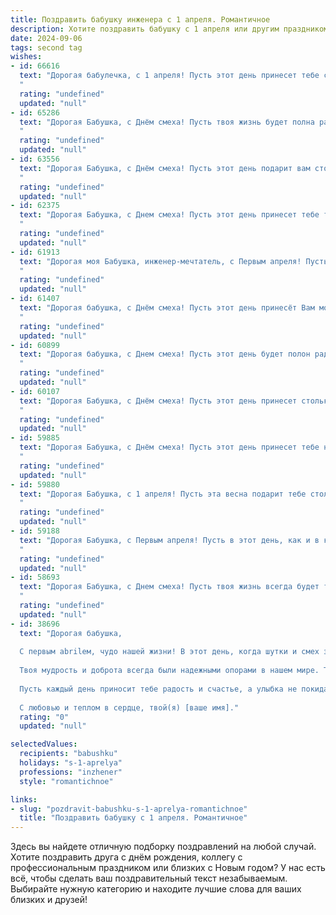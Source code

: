 ```yaml
---
title: Поздравить бабушку инженера с 1 апреля. Романтичное
description: Хотите поздравить бабушку с 1 апреля или другим праздником? Наш ИИ создаст незабываемое поздравление, а вы обязательно выделитесь среди других.  
date: 2024-09-06
tags: second tag
wishes:
- id: 66616
  text: "Дорогая бабулечка, с 1 апреля! Пусть этот день принесет тебе столько же радости и тепла, сколько ты приносишь в наши жизни. Своей инженерной мудростью ты всегда строишь нам мосты к успеху и  исполняешь наши самые смелые мечты. Будь здорова и счастлива, моя любимая бабушка!
  "
  rating: "undefined"
  updated: "null"
- id: 65286
  text: "Дорогая Бабушка, с Днём смеха! Пусть твоя жизнь будет полна радости и светлых моментов, как самые смелые инженерные решения!  Ты - настоящая муза изобретательства, умная, креативная и неповторимая. С праздником!
  "
  rating: "undefined"
  updated: "null"
- id: 63556
  text: "Дорогая Бабушка, с Днём смеха! Пусть этот день подарит вам столько же радости, сколько вы подарили миру своими гениальными инженерными решениями. Вы - воплощение ума, сообразительности и творческой силы, а ваше сердце - сокровищница доброты и любви. Пусть каждый день будет полон ярких эмоций и новых открытий!
  "
  rating: "undefined"
  updated: "null"
- id: 62375
  text: "Дорогая Бабушка, с Днем смеха! Пусть этот день принесет тебе только радость, легкость и новые, вдохновляющие идеи, как будто ты только что получила разрешение на новый инженерный проект!  💖
  "
  rating: "undefined"
  updated: "null"
- id: 61913
  text: "Дорогая моя Бабушка, инженер-мечтатель, с Первым апреля! Пусть этот день принесёт тебе не только улыбки и смех, но и  волшебные идеи, которые зажгут огонь в твоих глазах и сделают мир чуточку ярче!
  "
  rating: "undefined"
  updated: "null"
- id: 61407
  text: "Дорогая бабушка, с Днём смеха! Пусть этот день принесёт Вам море улыбок, а жизнь будет полна ярких красок и интересных открытий, как  и Ваши гениальные инженерные решения.
  "
  rating: "undefined"
  updated: "null"
- id: 60899
  text: "Дорогая бабушка, с Днем смеха! Пусть этот день будет полон радости и нежных улыбок, как весенний сад в цвету. Ты — настоящий инженер счастья, создающий уют и гармонию в нашей семье. Спасибо тебе за твою мудрость, заботу и любовь. Пусть каждый день будет наполнен яркими красками и теплыми воспоминаниями!
  "
  rating: "undefined"
  updated: "null"
- id: 60107
  text: "Дорогая Бабушка, с Днём смеха! Пусть этот день принесет столько радости и веселья, сколько ты вложила в мою жизнь своим профессионализмом и талантом инженера. Ты — настоящий  маяк в моём мире, светлый и любящий, твой ум и  творчество  вдохновляют меня. С праздником!
  "
  rating: "undefined"
  updated: "null"
- id: 59885
  text: "Дорогая Бабушка, с Днём смеха! Пусть этот день принесет тебе не только улыбки, но и ощущение того, что ты самая талантливая и  прекрасная инженер, которую только можно себе представить.  Пусть в твоей жизни всегда будет место для новых изобретений,  потому что ты  - источник вдохновения и истинного мастерства. С праздником!
  "
  rating: "undefined"
  updated: "null"
- id: 59880
  text: "Дорогая Бабушка, с 1 апреля! Пусть эта весна подарит тебе столько же ярких цветов, сколько ты создала идей в своей инженерной карьере. Ты - истинная королева интеллекта и красоты, и я бесконечно благодарен за твою мудрость и любовь. С праздником!
  "
  rating: "undefined"
  updated: "null"
- id: 59188
  text: "Дорогая Бабушка, с Первым апреля! Пусть в этот день, как и в каждый день вашей жизни, вас окружают тепло, любовь и вдохновение. Вы – настоящий инженер своей судьбы, мастерски создающий вокруг себя уют и гармонию. Пусть ваша жизнь будет полна ярких моментов, приятных сюрпризов и безграничной любви!
  "
  rating: "undefined"
  updated: "null"
- id: 58693
  text: "Дорогая Бабушка, с Днем смеха! Пусть твоя жизнь всегда будет такой же яркой и неповторимой, как твоё инженерное мастерство! Желаю тебе океан радости, лучезарную улыбку и лёгкость в сердце, которая вдохновляет на новые свершения!
  "
  rating: "undefined"
  updated: "null"
- id: 38696
  text: "Дорогая бабушка,
  
  С первым abrilем, чудо нашей жизни! В этот день, когда шутки и смех заполняют пространство, хочется поздравить тебя с не только праздником, но и с твоим выдающимся талантом инженера. Ты, как настоящий творец, строишь не только мосты и конструкции, но и сердца, полные любви и заботы.
  
  Твоя мудрость и доброта всегда были надежными опорами в нашем мире. Ты вдохновляешь нас на новые свершения, словно проект, который соединил все лучшие качества — ум, терпение и нежность. Благодаря тебе мы учимся не бояться мечтать и смело двигаться к своим целям.
  
  Пусть каждый день приносит тебе радость и счастье, а улыбка не покидает твое лицо. Желаю тебе море любви и уютных мгновений в окружении тех, кто ценит и любит тебя.
  
  С любовью и теплом в сердце, твой(я) [ваше имя]."
  rating: "0"
  updated: "null"

selectedValues:
  recipients: "babushku"
  holidays: "s-1-aprelya"
  professions: "inzhener"
  style: "romantichnoe"

links:
- slug: "pozdravit-babushku-s-1-aprelya-romantichnoe"
  title: "Поздравить бабушку с 1 апреля. Романтичное"
---
```


Здесь вы найдете отличную подборку поздравлений на любой случай. 
Хотите поздравить друга с днём рождения, коллегу с профессиональным праздником или близких с Новым годом? У нас есть всё, чтобы сделать ваш поздравительный текст незабываемым. Выбирайте нужную категорию и находите лучшие слова для ваших близких и друзей!
